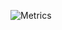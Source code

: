 ![Metrics](https://metrics.lecoq.io/okniceman?template=classic&achievements=1&lines=1&introduction=1&activity=1&base.indepth=false&activity.limit=5&activity.load=300&activity.days=14&activity.visibility=all&activity.timestamps=false&activity.filter=all&achievements.threshold=C&achievements.secrets=true&achievements.display=compact&achievements.limit=0&introduction.title=true&config.timezone=Europe%2FMoscow)
